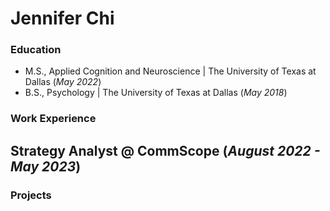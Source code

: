 # Jennifer Chi

### Education
- M.S., Applied Cognition and Neuroscience | The University of Texas at Dallas (_May 2022_)
- B.S., Psychology | The University of Texas at Dallas (_May 2018_)

### Work Experience
**Strategy Analyst @ CommScope (_August 2022 - May 2023_)**
- 

### Projects
